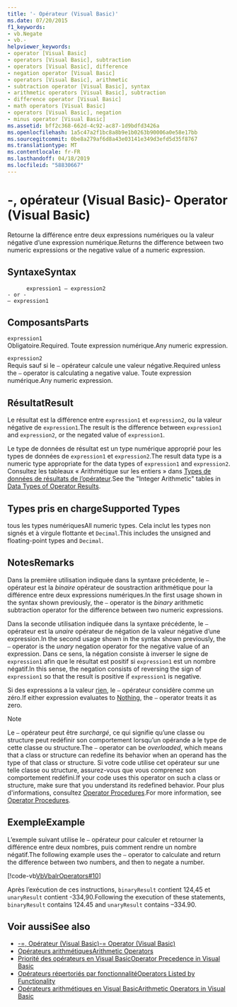 ```yaml
---
title: '- Opérateur (Visual Basic)'
ms.date: 07/20/2015
f1_keywords:
- vb.Negate
- vb.-
helpviewer_keywords:
- operator [Visual Basic]
- operators [Visual Basic], subtraction
- operators [Visual Basic], difference
- negation operator [Visual Basic]
- operators [Visual Basic], arithmetic
- subtraction operator [Visual Basic], syntax
- arithmetic operators [Visual Basic], subtraction
- difference operator [Visual Basic]
- math operators [Visual Basic]
- operators [Visual Basic], negation
- minus operator [Visual Basic]
ms.assetid: bff2c368-662d-4c92-ac87-1d9bdfd3426a
ms.openlocfilehash: 1a5c47a2f1bc8a8b9e1b0263b90006a0e58e17bb
ms.sourcegitcommit: 0be8a279af6d8a43e03141e349d3efd5d35f8767
ms.translationtype: MT
ms.contentlocale: fr-FR
ms.lasthandoff: 04/18/2019
ms.locfileid: "58830667"
---
```

# <a name="--operator-visual-basic"></a><span data-ttu-id="f19af-102">-, opérateur (Visual Basic)</span><span class="sxs-lookup"><span data-stu-id="f19af-102">- Operator (Visual Basic)</span></span>
<span data-ttu-id="f19af-103">Retourne la différence entre deux expressions numériques ou la valeur négative d’une expression numérique.</span><span class="sxs-lookup"><span data-stu-id="f19af-103">Returns the difference between two numeric expressions or the negative value of a numeric expression.</span></span>  
  
## <a name="syntax"></a><span data-ttu-id="f19af-104">Syntaxe</span><span class="sxs-lookup"><span data-stu-id="f19af-104">Syntax</span></span>  
  
```  
      expression1 – expression2  
- or -  
– expression1  
```  
  
## <a name="parts"></a><span data-ttu-id="f19af-105">Composants</span><span class="sxs-lookup"><span data-stu-id="f19af-105">Parts</span></span>  
 `expression1`  
 <span data-ttu-id="f19af-106">Obligatoire.</span><span class="sxs-lookup"><span data-stu-id="f19af-106">Required.</span></span> <span data-ttu-id="f19af-107">Toute expression numérique.</span><span class="sxs-lookup"><span data-stu-id="f19af-107">Any numeric expression.</span></span>  
  
 `expression2`  
 <span data-ttu-id="f19af-108">Requis sauf si le `–` opérateur calcule une valeur négative.</span><span class="sxs-lookup"><span data-stu-id="f19af-108">Required unless the `–` operator is calculating a negative value.</span></span> <span data-ttu-id="f19af-109">Toute expression numérique.</span><span class="sxs-lookup"><span data-stu-id="f19af-109">Any numeric expression.</span></span>  
  
## <a name="result"></a><span data-ttu-id="f19af-110">Résultat</span><span class="sxs-lookup"><span data-stu-id="f19af-110">Result</span></span>  
 <span data-ttu-id="f19af-111">Le résultat est la différence entre `expression1` et `expression2`, ou la valeur négative de `expression1`.</span><span class="sxs-lookup"><span data-stu-id="f19af-111">The result is the difference between `expression1` and `expression2`, or the negated value of `expression1`.</span></span>  
  
 <span data-ttu-id="f19af-112">Le type de données de résultat est un type numérique approprié pour les types de données de `expression1` et `expression2`.</span><span class="sxs-lookup"><span data-stu-id="f19af-112">The result data type is a numeric type appropriate for the data types of `expression1` and `expression2`.</span></span> <span data-ttu-id="f19af-113">Consultez les tableaux « Arithmétique sur les entiers » dans [Types de données de résultats de l’opérateur](../../../visual-basic/language-reference/operators/data-types-of-operator-results.md).</span><span class="sxs-lookup"><span data-stu-id="f19af-113">See the "Integer Arithmetic" tables in [Data Types of Operator Results](../../../visual-basic/language-reference/operators/data-types-of-operator-results.md).</span></span>  
  
## <a name="supported-types"></a><span data-ttu-id="f19af-114">Types pris en charge</span><span class="sxs-lookup"><span data-stu-id="f19af-114">Supported Types</span></span>  
 <span data-ttu-id="f19af-115">tous les types numériques</span><span class="sxs-lookup"><span data-stu-id="f19af-115">All numeric types.</span></span> <span data-ttu-id="f19af-116">Cela inclut les types non signés et à virgule flottante et `Decimal`.</span><span class="sxs-lookup"><span data-stu-id="f19af-116">This includes the unsigned and floating-point types and `Decimal`.</span></span>  
  
## <a name="remarks"></a><span data-ttu-id="f19af-117">Notes</span><span class="sxs-lookup"><span data-stu-id="f19af-117">Remarks</span></span>  
 <span data-ttu-id="f19af-118">Dans la première utilisation indiquée dans la syntaxe précédente, le `–` opérateur est la *binaire* opérateur de soustraction arithmétique pour la différence entre deux expressions numériques.</span><span class="sxs-lookup"><span data-stu-id="f19af-118">In the first usage shown in the syntax shown previously, the `–` operator is the *binary* arithmetic subtraction operator for the difference between two numeric expressions.</span></span>  
  
 <span data-ttu-id="f19af-119">Dans la seconde utilisation indiquée dans la syntaxe précédente, le `–` opérateur est la *unaire* opérateur de négation de la valeur négative d’une expression.</span><span class="sxs-lookup"><span data-stu-id="f19af-119">In the second usage shown in the syntax shown previously, the `–` operator is the *unary* negation operator for the negative value of an expression.</span></span> <span data-ttu-id="f19af-120">Dans ce sens, la négation consiste à inverser le signe de `expression1` afin que le résultat est positif si `expression1` est un nombre négatif.</span><span class="sxs-lookup"><span data-stu-id="f19af-120">In this sense, the negation consists of reversing the sign of `expression1` so that the result is positive if `expression1` is negative.</span></span>  
  
 <span data-ttu-id="f19af-121">Si des expressions a la valeur [rien](../../../visual-basic/language-reference/nothing.md), le `–` opérateur considère comme un zéro.</span><span class="sxs-lookup"><span data-stu-id="f19af-121">If either expression evaluates to [Nothing](../../../visual-basic/language-reference/nothing.md), the `–` operator treats it as zero.</span></span>  
  
> [!NOTE]
>  <span data-ttu-id="f19af-122">Le `–` opérateur peut être *surchargé*, ce qui signifie qu’une classe ou structure peut redéfinir son comportement lorsqu’un opérande a le type de cette classe ou structure.</span><span class="sxs-lookup"><span data-stu-id="f19af-122">The `–` operator can be *overloaded*, which means that a class or structure can redefine its behavior when an operand has the type of that class or structure.</span></span> <span data-ttu-id="f19af-123">Si votre code utilise cet opérateur sur une telle classe ou structure, assurez-vous que vous comprenez son comportement redéfini.</span><span class="sxs-lookup"><span data-stu-id="f19af-123">If your code uses this operator on such a class or structure, make sure that you understand its redefined behavior.</span></span> <span data-ttu-id="f19af-124">Pour plus d'informations, consultez [Operator Procedures](../../../visual-basic/programming-guide/language-features/procedures/operator-procedures.md).</span><span class="sxs-lookup"><span data-stu-id="f19af-124">For more information, see [Operator Procedures](../../../visual-basic/programming-guide/language-features/procedures/operator-procedures.md).</span></span>  
  
## <a name="example"></a><span data-ttu-id="f19af-125">Exemple</span><span class="sxs-lookup"><span data-stu-id="f19af-125">Example</span></span>  
 <span data-ttu-id="f19af-126">L’exemple suivant utilise le `–` opérateur pour calculer et retourner la différence entre deux nombres, puis comment rendre un nombre négatif.</span><span class="sxs-lookup"><span data-stu-id="f19af-126">The following example uses the `–` operator to calculate and return the difference between two numbers, and then to negate a number.</span></span>  
  
 [!code-vb[VbVbalrOperators#10](~/samples/snippets/visualbasic/VS_Snippets_VBCSharp/VbVbalrOperators/VB/Class1.vb#10)]  
  
 <span data-ttu-id="f19af-127">Après l’exécution de ces instructions, `binaryResult` contient 124,45 et `unaryResult` contient -334,90.</span><span class="sxs-lookup"><span data-stu-id="f19af-127">Following the execution of these statements, `binaryResult` contains 124.45 and `unaryResult` contains –334.90.</span></span>  
  
## <a name="see-also"></a><span data-ttu-id="f19af-128">Voir aussi</span><span class="sxs-lookup"><span data-stu-id="f19af-128">See also</span></span>

- [<span data-ttu-id="f19af-129">-=, Opérateur (Visual Basic)</span><span class="sxs-lookup"><span data-stu-id="f19af-129">-= Operator (Visual Basic)</span></span>](../../../visual-basic/language-reference/operators/subtraction-assignment-operator.md)
- [<span data-ttu-id="f19af-130">Opérateurs arithmétiques</span><span class="sxs-lookup"><span data-stu-id="f19af-130">Arithmetic Operators</span></span>](../../../visual-basic/language-reference/operators/arithmetic-operators.md)
- [<span data-ttu-id="f19af-131">Priorité des opérateurs en Visual Basic</span><span class="sxs-lookup"><span data-stu-id="f19af-131">Operator Precedence in Visual Basic</span></span>](../../../visual-basic/language-reference/operators/operator-precedence.md)
- [<span data-ttu-id="f19af-132">Opérateurs répertoriés par fonctionnalité</span><span class="sxs-lookup"><span data-stu-id="f19af-132">Operators Listed by Functionality</span></span>](../../../visual-basic/language-reference/operators/operators-listed-by-functionality.md)
- [<span data-ttu-id="f19af-133">Opérateurs arithmétiques en Visual Basic</span><span class="sxs-lookup"><span data-stu-id="f19af-133">Arithmetic Operators in Visual Basic</span></span>](../../../visual-basic/programming-guide/language-features/operators-and-expressions/arithmetic-operators.md)
